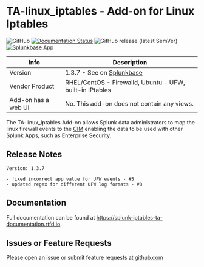 # TA-linux_iptables - Add-on for Linux Iptables

![GitHub](https://img.shields.io/github/license/zachchristensen28/TA-linux_iptables)
[![Documentation Status](https://readthedocs.org/projects/splunk-iptables-ta-documentation/badge/?version=latest)](https://splunk-iptables-ta-documentation.readthedocs.io/en/latest/?badge=latest)
![GitHub release (latest SemVer)](https://img.shields.io/github/v/release/ZachChristensen28/TA-linux_iptables)
[![Splunkbase App](https://img.shields.io/badge/Splunkbase-TA--linux__iptables-blue)](https://splunkbase.splunk.com/app/4490/)

Info | Description
------|----------
Version | 1.3.7 - See on [Splunkbase](https://splunkbase.splunk.com/app/4490/)
Vendor Product | RHEL/CentOS - Firewalld, Ubuntu - UFW, built-in IPtables
Add-on has a web UI | No. This add-on does not contain any views.

The TA-linux_iptables Add-on allows Splunk data administrators to map the linux firewall events to the [CIM](https://docs.splunk.com/Splexicon:CommonInformationModel) enabling the data to be used with other Splunk Apps, such as Enterprise Security.

## Release Notes

```text
Version: 1.3.7

- fixed incorrect app value for UFW events - #5
- updated regex for different UFW log formats - #8
```

## Documentation

Full documentation can be found at https://splunk-iptables-ta-documentation.rtfd.io.

## Issues or Feature Requests

Please open an issue or submit feature requests at [github.com](https://github.com/ZachChristensen28/TA-iptables)
